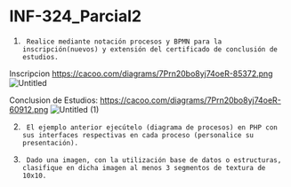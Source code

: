 # INF-324_Parcial2
1.      Realice mediante notación procesos y BPMN para la inscripción(nuevos) y extensión del certificado de conclusión de estudios.

Inscripcion https://cacoo.com/diagrams/7Prn20bo8yj74oeR-85372.png
![Untitled](https://user-images.githubusercontent.com/70820314/203802118-65e990ef-1b9a-425b-a059-13166fdb62a2.png)

Conclusion de Estudios: https://cacoo.com/diagrams/7Prn20bo8yj74oeR-60912.png
![Untitled (1)](https://user-images.githubusercontent.com/70820314/203834584-46ed8997-e530-4518-aae7-c1dd441c3610.png)




2.      El ejemplo anterior ejecútelo (diagrama de procesos) en PHP con sus interfaces respectivas en cada proceso (personalice su presentación).

3.      Dado una imagen, con la utilización base de datos o estructuras, clasifique en dicha imagen al menos 3 segmentos de textura de 10x10.

